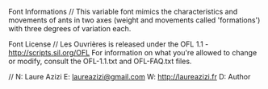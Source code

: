 Font Informations
//
This variable font mimics the characteristics and movements of ants in two axes (weight and movements called 'formations') with three degrees of variation each.


Font License
//
Les Ouvrières is released under the OFL 1.1 - http://scripts.sil.org/OFL
For information on what you're allowed to change or modify, consult the
OFL-1.1.txt and OFL-FAQ.txt files. 


// 
N: Laure Azizi
E: laureazizi@gmail.com
W: http://laureazizi.fr
D: Author

